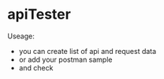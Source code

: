 # apiTester

Useage:
- you can create list of api and request data 
- or add your postman sample 
- and check 

